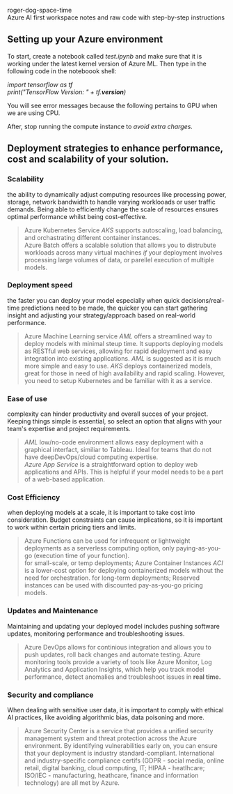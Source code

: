 roger-dog-space-time </br>
Azure AI first workspace notes and raw code with step-by-step instructions </br>

## Setting up your Azure environment </br>
To start, create a notebook called _test.ipynb_ and make sure that it is working under the latest kernel version of Azure ML. Then type in the following code in the noteboook shell:</br>

_import tensorflow as tf_ </br>
_print("TensorFlow Version: " + tf.__version__)_ </br>

You will see error messages because the following pertains to GPU when we are using CPU. </br>

After, stop running the compute instance to *avoid extra charges.* </br>

## Deployment strategies to enhance performance, cost and scalability of your solution. </br>

### Scalability </br>
the ability to dynamically adjust computing resources like processing power, storage, network bandwidth to handle varying worklooads or user traffic demands. Being able to efficiently change the scale of resources ensures optimal performance whilst being cost-effective. </br>
> Azure Kubernetes Service *AKS* supports autoscaling, load balancing, and orchastrating different container instances. </br>
> Azure Batch offers a scalable solution that allows you to distrubute workloads across many virtual machines _if_ your deployment involves processing large volumes of data, or parellel execution of multiple models. </br>

### Deployment speed </br>
the faster you can deploy your model especially when quick decisions/real-time predictions need to be made, the quicker you can start gathering insight and adjusting your strategy/approach based on real-world performance. </br>
> Azure Machine Learning service *AML* offers a streamlined way to deploy models with minimal steup time. It supports deploying models as RESTful web services, allowing for rapid deployment and easy integration into existing applications. *AML* is suggested as it is much more simple and easy to use.
> *AKS* deploys containerized models, great for those in need of high availability and rapid scaling. However, you need to setup Kubernetes and be familiar with it as a service. </br>

### Ease of use <br>
complexity can hinder productivity and overall succes of your project. Keeping things simple is essential, so select an option that aligns with your team's expertise and project requirements. </br>
> *AML* low/no-code environment allows easy deployment with a graphical interfact, similiar to Tableau. Ideal for teams that do not have deepDevOps/cloud computing expertise. </br>
> *Azure App Service* is a straightforward option to deploy web applications and APIs. This is helpful if your model needs to be a part of a web-based application. </br>

### Cost Efficiency </br>
when deploying models at a scale, it is important to take cost into consideration. Budget constraints can cause implications, so it is important to work within certain pricing tiers and limits. </br>
> Azure Functions can be used for infrequent or lightweight deployments as a serverless computing option, only paying-as-you-go (execution time of your function). </br>
> for small-scale, or temp deployments; Azure Container Instances *ACI* is a lower-cost option for deploying containerized models without the need for orchestration. 
> for long-term deployments; Reserved instances can be used with discounted pay-as-you-go pricing models. </br>

### Updates and Maintenance </br>
Maintaining and updating your deployed model includes pushing software updates, monitoring performance and troubleshooting issues. </br>
> Azure DevOps allows for continious integration and allows you to push updates, roll back changes and automate testing.
> Azure monitoring tools provide a variety of tools like Azure Monitor, Log Analytics and Application Insights, which help you track model performance, detect anomalies and troubleshoot issues in **real time.** </br>

### Security and compliance </br>
When dealing with sensitive user data, it is important to comply with ethical AI practices, like avoiding algorithmic bias, data poisoning and more.
> Azure Security Center is a service that provides a unified security management system and threat protection across the Azure environment. By identifying vulnerabilities early on, you can ensure that your deployment is industry standard-compliant.
> International and industry-specific compliance certifs (GDPR - social media, online retail, digital banking, cloud computing, IT; HIPAA - heatlhcare; ISO/IEC - manufacturing, heathcare, finance and information technology) are all met by Azure.
